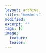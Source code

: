 ```yaml
---
layout: archive
title: "members"
modified:
excerpt: ""
tags: []
image:
  feature:
  teaser:
---
```



